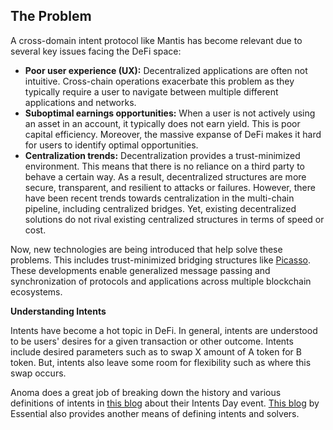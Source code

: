 The Problem[​](https://docs.mantis.app/concepts/learn#the-problem "Direct link to The Problem")
-----------------------------------------------------------------------------------------------

A cross-domain intent protocol like Mantis has become relevant due to several key issues facing the DeFi space:

-   **Poor user experience (UX):** Decentralized applications are often not intuitive. Cross-chain operations exacerbate this problem as they typically require a user to navigate between multiple different applications and networks.
-   **Suboptimal earnings opportunities:** When a user is not actively using an asset in an account, it typically does not earn yield. This is poor capital efficiency. Moreover, the massive expanse of DeFi makes it hard for users to identify optimal opportunities.
-   **Centralization trends:** Decentralization provides a trust-minimized environment. This means that there is no reliance on a third party to behave a certain way. As a result, decentralized structures are more secure, transparent, and resilient to attacks or failures. However, there have been recent trends towards centralization in the multi-chain pipeline, including centralized bridges. Yet, existing decentralized solutions do not rival existing centralized structures in terms of speed or cost.

Now, new technologies are being introduced that help solve these problems. This includes trust-minimized bridging structures like [Picasso](http://picasso.xyz/). These developments enable generalized message passing and synchronization of protocols and applications across multiple blockchain ecosystems.


**Understanding Intents**

Intents have become a hot topic in DeFi. In general, intents are understood to be users' desires for a given transaction or other outcome. Intents include desired parameters such as to swap X amount of A token for B token. But, intents also leave some room for flexibility such as where this swap occurs.

Anoma does a great job of breaking down the history and various definitions of intents in [this blog](https://anoma.net/blog/intents-arent-real) about their Intents Day event. [This blog](https://blog.essential.builders/introducing-essential/) by Essential also provides another means of defining intents and solvers.